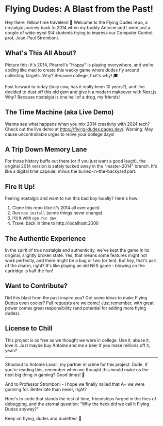 # Flying Dudes: A Blast from the Past!

Hey there, fellow time travelers! 👋 Welcome to the Flying Dudes repo, a nostalgic journey back to 2014 when my buddy Antoine and I were just a couple of wide-eyed SI4 students trying to impress our Computer Control prof, Jean-Paul Stromboni.

## What's This All About?

Picture this: It's 2014, Pharrell's "Happy" is playing everywhere, and we're coding like mad to create this wacky game where dudes fly around collecting targets. Why? Because college, that's why! 🎓

Fast forward to today (holy cow, has it really been 10 years?), and I've decided to dust off this old gem and give it a modern makeover with Next.js. Why? Because nostalgia is one hell of a drug, my friends!

## The Time Machine (aka Live Demo)

Wanna see what happens when you mix 2014 creativity with 2024 tech? Check out the live demo at https://flying-dudes.pages.dev/. Warning: May cause uncontrollable urges to relive your college days!

## A Trip Down Memory Lane

For those history buffs out there (or if you just want a good laugh), the original 2014 version is safely tucked away in the "master-2014" branch. It's like a digital time capsule, minus the buried-in-the-backyard part.

## Fire It Up!

Feeling nostalgic and want to run this bad boy locally? Here's how:

1. Clone this repo (like it's 2014 all over again)
2. Run `npm install` (some things never change)
3. Hit it with `npm run dev`
4. Travel back in time to http://localhost:3000

## The Authentic Experience

In the spirit of true nostalgia and authenticity, we've kept the game in its original, slightly broken state. Yes, that means some features might not work perfectly, and there might be a bug or two (or ten). But hey, that's part of the charm, right? It's like playing an old NES game - blowing on the cartridge is half the fun!

## Want to Contribute?

Did this blast from the past inspire you? Got some ideas to make Flying Dudes even cooler? Pull requests are welcome! Just remember, with great power comes great responsibility (and potential for adding more flying dudes).

## License to Chill

This project is as free as we thought we were in college. Use it, abuse it, love it. Just maybe buy Antoine and me a beer if you make millions off it, yeah?

---

Shoutout to Antoine Lavail, my partner in crime for this project. Dude, if you're reading this, remember when we thought this would make us the next big thing in gaming? Good times! 🍻

And to Professor Stromboni - I hope we finally nailed that A+ we were gunning for. Better late than never, right?

Here's to code that stands the test of time, friendships forged in the fires of debugging, and the eternal question: "Why the heck did we call it Flying Dudes anyway?"

Keep on flying, dudes and dudettes! 🚀
